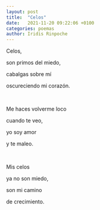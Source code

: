 ```yaml
---
layout: post
title:  "Celos"
date:   2021-11-20 09:22:06 +0100
categories: poemas
author: Iridis Rinpoche
---
```



Celos, 

son primos del miedo,

cabalgas sobre mí

oscureciendo mi corazón.

<br>

Me haces volverme loco

cuando te veo,

yo soy amor 

y te maleo.

<br>

Mis celos 

ya no son miedo,

son mi camino 

de crecimiento.

